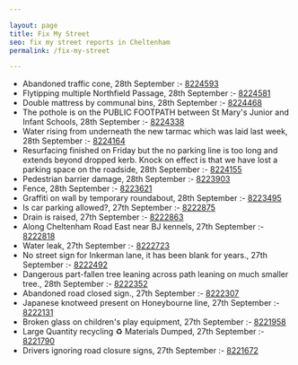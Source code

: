```yaml
---

layout: page
title: Fix My Street
seo: fix my street reports in Cheltenham
permalink: /fix-my-street

---
```


<!-- fix_marker starts -->

- Abandoned traffic cone, 28th September :- [8224593](https://www.fixmystreet.com/report/8224593)
- Flytipping multiple Northfield Passage, 28th September :- [8224581](https://www.fixmystreet.com/report/8224581)
- Double mattress by communal bins, 28th September :- [8224468](https://www.fixmystreet.com/report/8224468)
- The pothole is on the PUBLIC FOOTPATH between St Mary's Junior and Infant Schools, 28th September :- [8224338](https://www.fixmystreet.com/report/8224338)
- Water rising from underneath the new tarmac which was laid last week, 28th September :- [8224164](https://www.fixmystreet.com/report/8224164)
- Resurfacing finished on Friday but the no parking line is too long and extends beyond dropped kerb. Knock on effect is that we have lost a parking space on the roadside, 28th September :- [8224155](https://www.fixmystreet.com/report/8224155)
- Pedestrian barrier damage, 28th September :- [8223903](https://www.fixmystreet.com/report/8223903)
- Fence, 28th September :- [8223621](https://www.fixmystreet.com/report/8223621)
- Graffiti on wall by temporary roundabout, 28th September :- [8223495](https://www.fixmystreet.com/report/8223495)
- Is car parking allowed?, 27th September :- [8222875](https://www.fixmystreet.com/report/8222875)
- Drain is raised, 27th September :- [8222863](https://www.fixmystreet.com/report/8222863)
- Along Cheltenham Road East near BJ kennels, 27th September :- [8222818](https://www.fixmystreet.com/report/8222818)
- Water leak, 27th September :- [8222723](https://www.fixmystreet.com/report/8222723)
- No street sign for Inkerman lane, it has been blank for years., 27th September :- [8222492](https://www.fixmystreet.com/report/8222492)
- Dangerous part-fallen tree leaning across path leaning on much smaller tree., 28th September :- [8222352](https://www.fixmystreet.com/report/8222352)
- Abandoned road closed sign., 27th September :- [8222307](https://www.fixmystreet.com/report/8222307)
- Japanese knotweed present on Honeybourne line, 27th September :- [8222131](https://www.fixmystreet.com/report/8222131)
- Broken glass on children's play equipment, 27th September :- [8221958](https://www.fixmystreet.com/report/8221958)
- Large Quantity recycling ♻️ Materials Dumped, 27th September :- [8221790](https://www.fixmystreet.com/report/8221790)
- Drivers ignoring road closure signs, 27th September :- [8221672](https://www.fixmystreet.com/report/8221672)

<!-- fix_marker ends -->